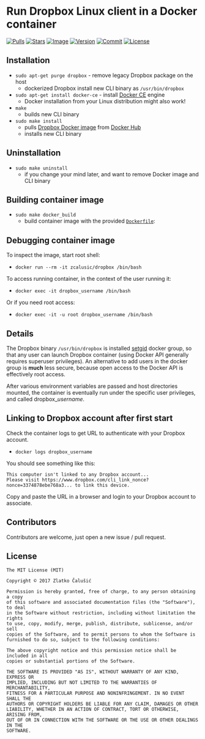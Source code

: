 # Run Dropbox Linux client in a Docker container

[![Pulls](https://img.shields.io/docker/pulls/zcalusic/dropbox.svg)](https://hub.docker.com/r/zcalusic/dropbox/)
[![Stars](https://img.shields.io/docker/stars/zcalusic/dropbox.svg)](https://hub.docker.com/r/zcalusic/dropbox/)
[![Image](https://images.microbadger.com/badges/image/zcalusic/dropbox.svg)](https://microbadger.com/images/zcalusic/dropbox/)
[![Version](https://images.microbadger.com/badges/version/zcalusic/dropbox.svg)](https://microbadger.com/images/zcalusic/dropbox/)
[![Commit](https://images.microbadger.com/badges/commit/zcalusic/dropbox.svg)](https://microbadger.com/images/zcalusic/dropbox/)
[![License](https://images.microbadger.com/badges/license/zcalusic/dropbox.svg)](https://microbadger.com/images/zcalusic/dropbox/)

## Installation

* `sudo apt-get purge dropbox` - remove legacy Dropbox package on the host
  * dockerized Dropbox install new CLI binary as `/usr/bin/dropbox`
* `sudo apt-get install docker-ce` - install [Docker CE](https://docs.docker.com/engine/installation/) engine
  * Docker installation from your Linux distribution might also work!
* `make`
  * builds new CLI binary
* `sudo make install`
  * pulls [Dropbox Docker image](https://hub.docker.com/r/zcalusic/dropbox/) from [Docker Hub](https://hub.docker.com/)
  * installs new CLI binary

## Uninstallation

* `sudo make uninstall`
  * if you change your mind later, and want to remove Docker image and CLI binary

## Building container image

* `sudo make docker_build`
  * build container image with the provided [`Dockerfile`](https://github.com/zcalusic/docker-dropbox/blob/master/Dockerfile):

## Debugging container image

To inspect the image, start root shell:

* `docker run --rm -it zcalusic/dropbox /bin/bash`

To access running container, in the context of the user running it:

* `docker exec -it dropbox_username /bin/bash`

Or if you need root access:

* `docker exec -it -u root dropbox_username /bin/bash`

## Details

The Dropbox binary `/usr/bin/dropbox` is installed [setgid](https://en.wikipedia.org/wiki/Setuid) docker group, so that any user can launch Dropbox container (using Docker API generally requires superuser privileges).  An alternative to add users in the docker group is **much** less secure, because open access to the Docker API is effectively root access.

After various environment variables are passed and host directories mounted, the container is eventually run under the specific user privileges, and called dropbox_*username*.

## Linking to Dropbox account after first start

Check the container logs to get URL to authenticate with your Dropbox account.

* `docker logs dropbox_username`

You should see something like this:

```
This computer isn't linked to any Dropbox account...
Please visit https://www.dropbox.com/cli_link_nonce?nonce=3374878ebe768a3... to link this device.
```

Copy and paste the URL in a browser and login to your Dropbox account to associate.

## Contributors

Contributors are welcome, just open a new issue / pull request.

## License

```
The MIT License (MIT)

Copyright © 2017 Zlatko Čalušić

Permission is hereby granted, free of charge, to any person obtaining a copy
of this software and associated documentation files (the "Software"), to deal
in the Software without restriction, including without limitation the rights
to use, copy, modify, merge, publish, distribute, sublicense, and/or sell
copies of the Software, and to permit persons to whom the Software is
furnished to do so, subject to the following conditions:

The above copyright notice and this permission notice shall be included in all
copies or substantial portions of the Software.

THE SOFTWARE IS PROVIDED "AS IS", WITHOUT WARRANTY OF ANY KIND, EXPRESS OR
IMPLIED, INCLUDING BUT NOT LIMITED TO THE WARRANTIES OF MERCHANTABILITY,
FITNESS FOR A PARTICULAR PURPOSE AND NONINFRINGEMENT. IN NO EVENT SHALL THE
AUTHORS OR COPYRIGHT HOLDERS BE LIABLE FOR ANY CLAIM, DAMAGES OR OTHER
LIABILITY, WHETHER IN AN ACTION OF CONTRACT, TORT OR OTHERWISE, ARISING FROM,
OUT OF OR IN CONNECTION WITH THE SOFTWARE OR THE USE OR OTHER DEALINGS IN THE
SOFTWARE.
```
